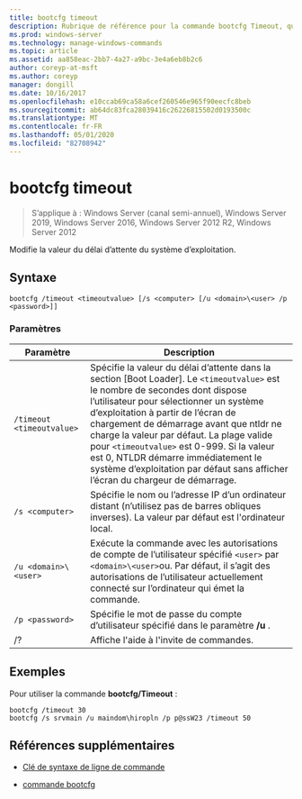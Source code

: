 ```yaml
---
title: bootcfg timeout
description: Rubrique de référence pour la commande bootcfg Timeout, qui modifie la valeur du délai d’attente du système d’exploitation.
ms.prod: windows-server
ms.technology: manage-windows-commands
ms.topic: article
ms.assetid: aa858eac-2bb7-4a27-a9bc-3e4a6eb8b2c6
author: coreyp-at-msft
ms.author: coreyp
manager: dongill
ms.date: 10/16/2017
ms.openlocfilehash: e10ccab69ca58a6cef260546e965f90eecfc8beb
ms.sourcegitcommit: ab64dc83fca28039416c26226815502d0193500c
ms.translationtype: MT
ms.contentlocale: fr-FR
ms.lasthandoff: 05/01/2020
ms.locfileid: "82708942"
---
```

# <a name="bootcfg-timeout"></a>bootcfg timeout

> S’applique à : Windows Server (canal semi-annuel), Windows Server 2019, Windows Server 2016, Windows Server 2012 R2, Windows Server 2012

Modifie la valeur du délai d’attente du système d’exploitation.

## <a name="syntax"></a>Syntaxe

```
bootcfg /timeout <timeoutvalue> [/s <computer> [/u <domain>\<user> /p <password>]]
```

### <a name="parameters"></a>Paramètres

| Paramètre | Description |
| --------- | ----------- |
| `/timeout <timeoutvalue>` | Spécifie la valeur du délai d’attente dans la section [Boot Loader]. Le `<timeoutvalue>` est le nombre de secondes dont dispose l’utilisateur pour sélectionner un système d’exploitation à partir de l’écran de chargement de démarrage avant que ntldr ne charge la valeur par défaut. La plage valide pour `<timeoutvalue>` est 0-999. Si la valeur est 0, NTLDR démarre immédiatement le système d’exploitation par défaut sans afficher l’écran du chargeur de démarrage. |
| `/s <computer>` | Spécifie le nom ou l’adresse IP d’un ordinateur distant (n’utilisez pas de barres obliques inverses). La valeur par défaut est l'ordinateur local. |
| `/u <domain>\<user>`  | Exécute la commande avec les autorisations de compte de l’utilisateur spécifié `<user>` par `<domain>\<user>`ou. Par défaut, il s’agit des autorisations de l’utilisateur actuellement connecté sur l’ordinateur qui émet la commande. |
| `/p <password>` | Spécifie le mot de passe du compte d’utilisateur spécifié dans le paramètre **/u** . |
| /? | Affiche l'aide à l'invite de commandes. |

## <a name="examples"></a>Exemples

Pour utiliser la commande **bootcfg/Timeout** :

```
bootcfg /timeout 30
bootcfg /s srvmain /u maindom\hiropln /p p@ssW23 /timeout 50
```

## <a name="additional-references"></a>Références supplémentaires

- [Clé de syntaxe de ligne de commande](command-line-syntax-key.md)

- [commande bootcfg](bootcfg.md)
